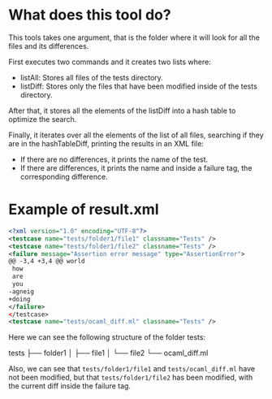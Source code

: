# What does this tool do?

This tools takes one argument, that is the folder where it will look for all the files and its differences.

First executes two commands and it creates two lists where:
- listAll: Stores all files of the tests directory.
- listDiff: Stores only the files that have been modified inside of the tests directory.

After that, it stores all the elements of the listDiff into a hash table to optimize the search.

Finally, it iterates over all the elements of the list of all files, searching if they are in 
the hashTableDiff, printing the results in an XML file:
- If there are no differences, it prints the name of the test.
- If there are differences, it prints the name and inside a failure tag, the corresponding difference.

# Example of result.xml

``` xml
<?xml version="1.0" encoding="UTF-8"?>
<testcase name="tests/folder1/file1" classname="Tests" />
<testcase name="tests/folder1/file2" classname="Tests" />
<failure message="Assertion error message" type="AssertionError">
@@ -3,4 +3,4 @@ world
 how
 are
 you
-agneig
+doing
</failure>
</testcase>
<testcase name="tests/ocaml_diff.ml" classname="Tests" />
```

Here we can see the following structure of the folder tests:

tests
├── folder1
│   ├── file1
│   └── file2
└── ocaml_diff.ml

Also, we can see that `tests/folder1/file1` and `tests/ocaml_diff.ml` have not been modified,
but that `tests/folder1/file2` has been modified, with the current diff inside the failure tag.
